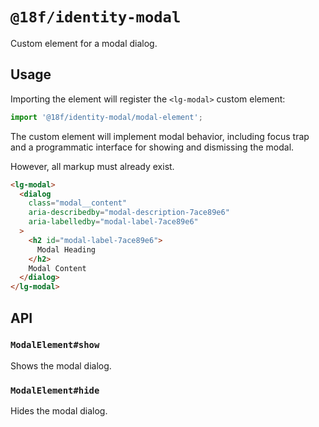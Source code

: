 # `@18f/identity-modal`

Custom element for a modal dialog.

## Usage

Importing the element will register the `<lg-modal>` custom element:

```ts
import '@18f/identity-modal/modal-element';
```

The custom element will implement modal behavior, including focus trap and a programmatic interface for showing and dismissing the modal.

However, all markup must already exist.

```html
<lg-modal>
  <dialog
    class="modal__content"
    aria-describedby="modal-description-7ace89e6"
    aria-labelledby="modal-label-7ace89e6"
  >
    <h2 id="modal-label-7ace89e6">
      Modal Heading
    </h2>
    Modal Content
  </dialog>
</lg-modal>
```

## API

### `ModalElement#show`

Shows the modal dialog.

### `ModalElement#hide`

Hides the modal dialog.
